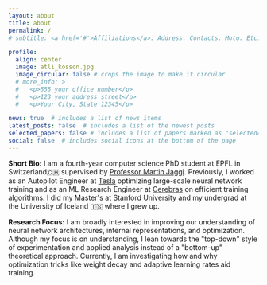 ```yaml
---
layout: about
title: about
permalink: /
# subtitle: <a href='#'>Affiliations</a>. Address. Contacts. Moto. Etc.

profile:
  align: center
  image: atli_kosson.jpg
  image_circular: false # crops the image to make it circular
  # more_info: >
  #   <p>555 your office number</p>
  #   <p>123 your address street</p>
  #   <p>Your City, State 12345</p>

news: true  # includes a list of news items
latest_posts: false  # includes a list of the newest posts
selected_papers: false # includes a list of papers marked as "selected={true}"
social: false  # includes social icons at the bottom of the page
---
```

**Short Bio:** I am a fourth-year computer science PhD student at EPFL in Switzerland🇨🇭 supervised by [Professor Martin Jaggi](https://people.epfl.ch/martin.jaggi). Previously, I worked as an Autopilot Engineer at [Tesla](https://www.tesla.com/autopilot) optimizing large-scale neural network training and as an ML Research Engineer at [Cerebras](https://cerebras.net) on efficient training algorithms. I did my Master's at Stanford University and my undergrad at the University of Iceland 🇮🇸 where I grew up.

**Research Focus:** I am broadly interested in improving our understanding of neural network architectures, internal representations, and optimization. Although my focus is on understanding, I lean towards the "top-down" style of experimentation and applied analysis instead of a "bottom-up" theoretical approach. Currently, I am investigating how and why optimization tricks like weight decay and adaptive learning rates aid training.
